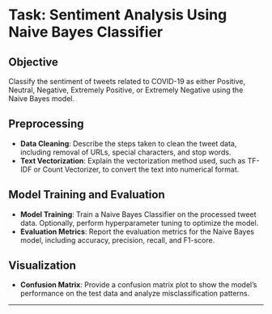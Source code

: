 
# Task: Sentiment Analysis Using Naive Bayes Classifier

## Objective 
Classify the sentiment of tweets related to COVID-19 as either Positive, Neutral, Negative, Extremely Positive, or Extremely Negative using the Naive Bayes model.

## Preprocessing 
- **Data Cleaning**: Describe the steps taken to clean the tweet data, including removal of URLs, special characters, and stop words.
- **Text Vectorization**: Explain the vectorization method used, such as TF-IDF or Count Vectorizer, to convert the text into numerical format.

## Model Training and Evaluation 
- **Model Training**: Train a Naive Bayes Classifier on the processed tweet data. Optionally, perform hyperparameter tuning to optimize the model.
- **Evaluation Metrics**: Report the evaluation metrics for the Naive Bayes model, including accuracy, precision, recall, and F1-score.

## Visualization 
- **Confusion Matrix**: Provide a confusion matrix plot to show the model’s performance on the test data and analyze misclassification patterns.

---
